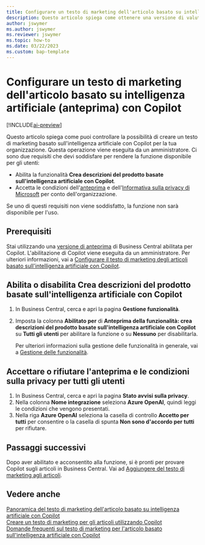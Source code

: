 ```yaml
---
title: Configurare un testo di marketing dell'articolo basato su intelligenza artificiale (anteprima) con Copilot
description: Questo articolo spiega come ottenere una versione di valutazione di Copilot di Business Central e abilitare Copilot in un ambiente.
author: jswymer
ms.author: jswymer
ms.reviewer: jswymer
ms.topic: how-to
ms.date: 03/22/2023
ms.custom: bap-template
---
```


# Configurare un testo di marketing dell'articolo basato su intelligenza artificiale (anteprima) con Copilot

[!INCLUDE[ai-preview](includes/ai-preview.md)]

Questo articolo spiega come puoi controllare la possibilità di creare un testo di marketing basato sull'intelligenza artificiale con Copilot per la tua organizzazione. Questa operazione viene eseguita da un amministratore. Ci sono due requisiti che devi soddisfare per rendere la funzione disponibile per gli utenti:

- Abilita la funzionalità **Crea descrizioni del prodotto basate sull'intelligenza artificiale con Copilot**.
- Accetta le condizioni dell'[anteprima](https://dynamics.microsoft.com/legaldocs/supp-dynamics365-preview/) e dell'[Informativa sulla privacy di Microsoft](https://go.microsoft.com/fwlink/?LinkId=521839) per conto dell'organizzazione.

Se uno di questi requisiti non viene soddisfatto, la funzione non sarà disponibile per l'uso.

## Prerequisiti

Stai utilizzando una [versione di anteprima](ai-preview-getstarted.md) di Business Central abilitata per Copilot. L'abilitazione di Copilot viene eseguita da un amministratore. Per ulteriori informazioni, vai a [Configurare il testo di marketing degli articoli basato sull'intelligenza artificiale con Copilot](enable-ai.md).

## Abilita o disabilita Crea descrizioni del prodotto basate sull'intelligenza artificiale con Copilot

1. In Business Central, cerca e apri la pagina **Gestione funzionalità**.
2. Imposta la colonna **Abilitato per** di **Anteprima della funzionalità: crea descrizioni del prodotto basate sull'intelligenza artificiale con Copilot** su **Tutti gli utenti** per abilitare la funzione o su **Nessuno** per disabilitarla.

   Per ulteriori informazioni sulla gestione delle funzionalità in generale, vai a [Gestione delle funzionalità](/dynamics365/business-central/dev-itpro/administration/feature-management).

## Accettare o rifiutare l'anteprima e le condizioni sulla privacy per tutti gli utenti

1. In Business Central, cerca e apri la pagina **Stato avvisi sulla privacy**.
2. Nella colonna **Nome integrazione** seleziona **Azure OpenAI**, quindi leggi le condizioni che vengono presentati.
3. Nella riga **Azure OpenAI** seleziona la casella di controllo **Accetto per tutti** per consentire o la casella di spunta **Non sono d'accordo per tutti** per rifiutare.

## Passaggi successivi

Dopo aver abilitato e acconsentito alla funzione, si è pronti per provare Copilot sugli articoli in Business Central. Vai ad [Aggiungere del testo di marketing agli articoli](item-marketing-text.md).  

## Vedere anche

[Panoramica del testo di marketing dell'articolo basato su intelligenza artificiale con Copilot](ai-overview.md)  
[Creare un testo di marketing per gli articoli utilizzando Copilot](item-marketing-text.md)  
[Domande frequenti sul testo di marketing per l'articolo basato sull'intelligenza artificiale con Copilot](ai-faq.md)  
